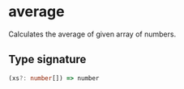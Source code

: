 # average

Calculates the average of given array of numbers.

## Type signature

<!-- prettier-ignore-start -->
```typescript
(xs?: number[]) => number
```
<!-- prettier-ignore-end -->
